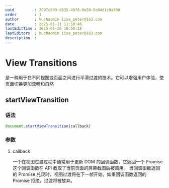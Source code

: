 ```yaml
---
uuid         : 2697c899-d635-40f0-8e50-5e04d1c9a800
order        : 1
author       : huchaomin iisa_peter@163.com
date         : 2025-01-11 11:50:46
lastEditTime : 2025-01-26 10:50:18
lastEditors  : huchaomin iisa_peter@163.com
description  :
---
```

# View Transitions

是一种用于在不同视图或页面之间进行平滑过渡的技术。它可以增强用户体验，使页面切换更加流畅和自然

## startViewTransition

### 语法

```ts
document.startViewTransition(callback)
```

### 参数

1. callback

    一个在视图过渡过程中通常用于更新 DOM 的回调函数，它返回一个 Promise
    这个回调函数在 API 截取了当前页面的屏幕截图后被调用。
    当回调函数返回的 Promise 兑现时，视图过渡将在下一帧开始。如果回调函数返回的 Promise 拒绝，过渡将被放弃。

<Demo src="./Demo.vue"></Demo>
